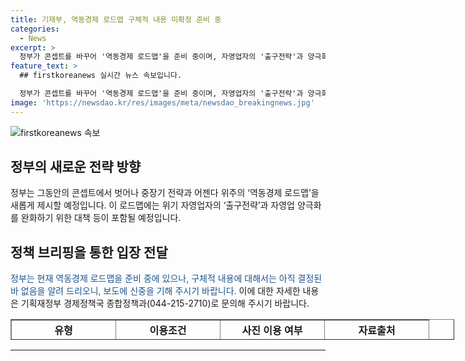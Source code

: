 ```yaml
---
title: 기재부, 역동경제 로드맵 구체적 내용 미확정 준비 중
categories:
  - News
excerpt: >
  정부가 콘셉트를 바꾸어 '역동경제 로드맵'을 준비 중이며, 자영업자의 '출구전략'과 양극화 완화를 위한 대책도 검토 중이라고 전해졌다. 그러나 구체적 내용은 아직 결정되지 않았으며, 정책 뉴스자료는 출처를 반드시 표기해야 한다. [기사자료 출처 : 정책브리핑 www.korea.kr]
feature_text: >
  ## firstkoreanews 실시간 뉴스 속보입니다.

  정부가 콘셉트를 바꾸어 '역동경제 로드맵'을 준비 중이며, 자영업자의 '출구전략'과 양극화 완화를 위한 대책도 검토 중이라고 전해졌다. 그러나 구체적 내용은 아직 결정되지 않았으며, 정책 뉴스자료는 출처를 반드시 표기해야 한다. [기사자료 출처 : 정책브리핑 www.korea.kr]
image: 'https://newsdao.kr/res/images/meta/newsdao_breakingnews.jpg'
---
```


<p><img src="https://newsdao.kr/res/images/meta/newsdao_breakingnews.jpg" alt="firstkoreanews 속보" /></p>

<h2 data-ke-size="size26">정부의 새로운 전략 방향</h2>

<p data-ke-size="size16">정부는 그동안의 콘셉트에서 벗어나 중장기 전략과 어젠다 위주의 ‘역동경제 로드맵’을 새롭게 제시할 예정입니다. 이 로드맵에는 위기 자영업자의 ‘출구전략’과 자영업 양극화를 완화하기 위한 대책 등이 포함될 예정입니다.</p>

<h2 data-ke-size="size26">정책 브리핑을 통한 입장 전달</h2>

<p data-ke-size="size16"><span style="color: #1a5490;">정부는 현재 역동경제 로드맵을 준비 중에 있으나, 구체적 내용에 대해서는 아직 결정된 바 없음을 알려 드리오니, 보도에 신중을 기해 주시기 바랍니다.</span> 이에 대한 자세한 내용은 기획재정부 경제정책국 종합정책과(044-215-2710)로 문의해 주시기 바랍니다.</p>

<table style="width: 710px; height: 33px;" border="1">
<tbody>
<tr>
<td style="width: 150px; text-align: center; height: 33px;"><b>유형</b></td>
<td style="width: 150px; text-align: center; height: 33px;"><b>이용조건</b></td>
<td style="width: 150px; text-align: center; height: 33px;"><b>사진 이용 여부</b></td>
<td style="width: 150px; text-align: center; height: 33px;"><b>자료출처</b></td>
</tr>
<tr>
<td style="width: 150px; text-align: center; height: 17px;"><b>공공누리 제1유형:출처표시</b></td>
<td style="width: 150px; text-align: center; height: 17px;"><b>자유로운 이용 가능</b></td>
<td style="width: 150px; text-align: center; height: 17px;"><b>불가</b></td>
<td style="width: 150px; text-align: center; height: 17px;"><b>정책브리핑 www.korea.kr</b></td>
</tr>
</tbody>
</table>

<hr>

<p data-ke-size="size16">&nbsp;</p>

